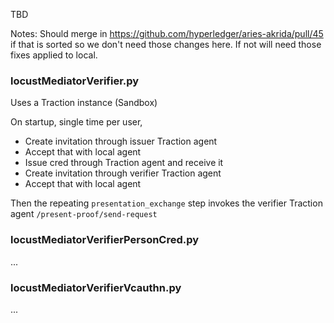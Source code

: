 TBD

Notes: 
Should merge in https://github.com/hyperledger/aries-akrida/pull/45 if that is sorted so we don't need those changes here. If not will need those fixes applied to local.



### locustMediatorVerifier.py
Uses a Traction instance (Sandbox)

On startup, single time per user,
- Create invitation through issuer Traction agent
- Accept that with local agent
- Issue cred through Traction agent and receive it
- Create invitation through verifier Traction agent
- Accept that with local agent

Then the repeating `presentation_exchange` step invokes the verifier Traction agent `/present-proof/send-request`


### locustMediatorVerifierPersonCred.py
...

### locustMediatorVerifierVcauthn.py
...